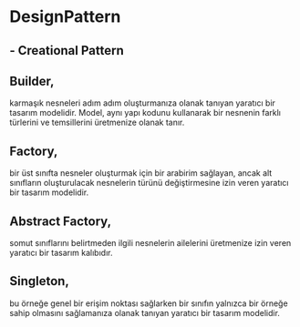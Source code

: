 # DesignPattern


## - Creational Pattern
## Builder, 
karmaşık nesneleri adım adım oluşturmanıza olanak tanıyan yaratıcı bir tasarım modelidir. 
Model, aynı yapı kodunu kullanarak bir nesnenin farklı türlerini ve temsillerini üretmenize olanak tanır.

## Factory,
bir üst sınıfta nesneler oluşturmak için bir arabirim sağlayan,
ancak alt sınıfların oluşturulacak nesnelerin türünü değiştirmesine izin veren yaratıcı bir tasarım modelidir.

## Abstract Factory, 
somut sınıflarını belirtmeden ilgili nesnelerin ailelerini üretmenize izin veren yaratıcı bir tasarım kalıbıdır.

## Singleton,
bu örneğe genel bir erişim noktası sağlarken bir sınıfın yalnızca bir örneğe sahip olmasını sağlamanıza olanak tanıyan yaratıcı bir tasarım modelidir.
